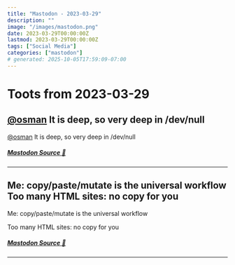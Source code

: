 ```yaml
---
title: "Mastodon - 2023-03-29"
description: ""
image: "/images/mastodon.png"
date: 2023-03-29T00:00:00Z
lastmod: 2023-03-29T00:00:00Z
tags: ["Social Media"]
categories: ["mastodon"]
# generated: 2025-10-05T17:59:09-07:00
---
```


# Toots from 2023-03-29

## [@osman](https://hachyderm.io/@osman) It is deep, so very deep in /dev/null

[@osman](https://hachyderm.io/@osman) It is deep, so very deep in /dev/null

##### [Mastodon Source 🐘](https://hachyderm.io/@mweagle/110108185966168075)

---

## Me: copy/paste/mutate is the universal workflow  Too many HTML sites: no copy for you

Me: copy/paste/mutate is the universal workflow

Too many HTML sites: no copy for you

##### [Mastodon Source 🐘](https://hachyderm.io/@mweagle/110107924361923583)

---

